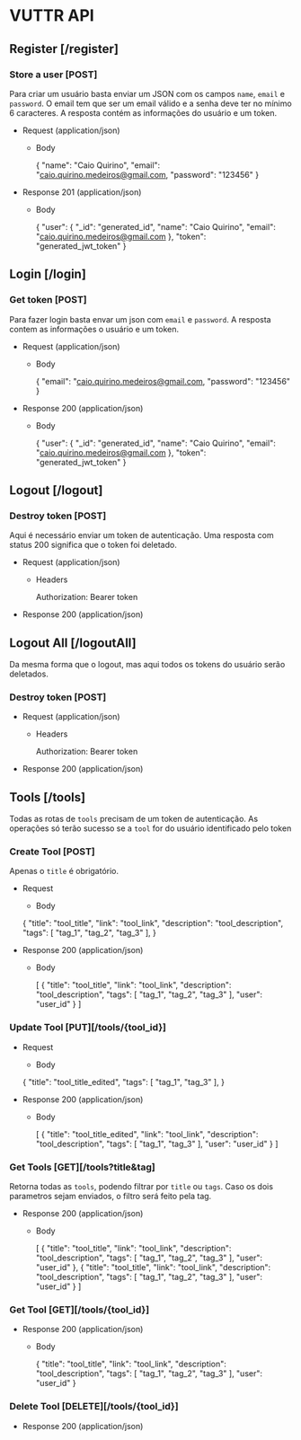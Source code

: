 # VUTTR API

## Register [/register]

### Store a user [POST]

Para criar um usuário basta enviar um JSON com os campos `name`, `email` e `password`. O email tem que ser um email válido e a senha deve ter no mínimo 6 caracteres. A resposta contém as informações do usuário e um token.

- Request (application/json)

  - Body

    {
    "name": "Caio Quirino",
    "email": "caio.quirino.medeiros@gmail.com,
    "password": "123456"
    }

- Response 201 (application/json)

  - Body

    {
    "user": {
    "\_id": "generated_id",
    "name": "Caio Quirino",
    "email": "caio.quirino.medeiros@gmail.com
    },
    "token": "generated_jwt_token"
    }

## Login [/login]

### Get token [POST]

Para fazer login basta envar um json com `email` e `password`. A resposta contem as informações o usuário e um token.

- Request (application/json)

  - Body

    {
    "email": "caio.quirino.medeiros@gmail.com,
    "password": "123456"
    }

- Response 200 (application/json)

  - Body

    {
    "user": {
    "\_id": "generated_id",
    "name": "Caio Quirino",
    "email": "caio.quirino.medeiros@gmail.com
    },
    "token": "generated_jwt_token"
    }

## Logout [/logout]

### Destroy token [POST]

Aqui é necessário enviar um token de autenticação. Uma resposta com status 200 significa que o token foi deletado.

- Request (application/json)

  - Headers

    Authorization: Bearer token

- Response 200 (application/json)

## Logout All [/logoutAll]

Da mesma forma que o logout, mas aqui todos os tokens do usuário serão deletados.

### Destroy token [POST]

- Request (application/json)

  - Headers

    Authorization: Bearer token

- Response 200 (application/json)

## Tools [/tools]

Todas as rotas de `tools` precisam de um token de autenticação. As operações só terão sucesso se a `tool` for do usuário identificado pelo token

### Create Tool [POST]

Apenas o `title` é obrigatório.

- Request

  - Body

  {
  "title": "tool_title",
  "link": "tool_link",
  "description": "tool_description",
  "tags": [ "tag_1", "tag_2", "tag_3" ],
  }

* Response 200 (application/json)

  - Body

    [
    {
    "title": "tool_title",
    "link": "tool_link",
    "description": "tool_description",
    "tags": [ "tag_1", "tag_2", "tag_3" ],
    "user": "user_id"
    }
    ]

### Update Tool [PUT][/tools/{tool_id}]

- Request

  - Body

  {
  "title": "tool_title_edited",
  "tags": [ "tag_1", "tag_3" ],
  }

* Response 200 (application/json)

  - Body

    [
    {
    "title": "tool_title_edited",
    "link": "tool_link",
    "description": "tool_description",
    "tags": [ "tag_1", "tag_3" ],
    "user": "user_id"
    }
    ]

### Get Tools [GET][/tools?title&tag]

Retorna todas as `tools`, podendo filtrar por `title` ou `tags`. Caso os dois parametros sejam enviados, o filtro será feito pela tag.

- Response 200 (application/json)

  - Body

    [
    {
    "title": "tool_title",
    "link": "tool_link",
    "description": "tool_description",
    "tags": [ "tag_1", "tag_2", "tag_3" ],
    "user": "user_id"
    },
    {
    "title": "tool_title",
    "link": "tool_link",
    "description": "tool_description",
    "tags": [ "tag_1", "tag_2", "tag_3" ],
    "user": "user_id"
    }
    ]

### Get Tool [GET][/tools/{tool_id}]

- Response 200 (application/json)

  - Body

    {
    "title": "tool_title",
    "link": "tool_link",
    "description": "tool_description",
    "tags": [ "tag_1", "tag_2", "tag_3" ],
    "user": "user_id"
    }

### Delete Tool [DELETE][/tools/{tool_id}]

- Response 200 (application/json)
